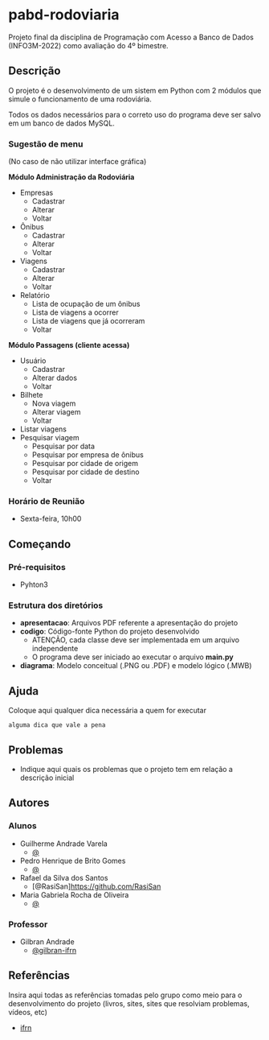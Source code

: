 # pabd-rodoviaria
Projeto final da disciplina de Programação com Acesso a Banco de Dados (INFO3M-2022) como avaliação do 4º bimestre.

## Descrição
O projeto é o desenvolvimento de um sistem em Python com 2 módulos que simule o funcionamento de uma rodoviária.

Todos os dados necessários para o correto uso do programa deve ser salvo em um banco de dados MySQL.

### Sugestão de menu
(No caso de não utilizar interface gráfica)

<b>Módulo Administração da Rodoviária</b>
* Empresas
    * Cadastrar
    * Alterar
    * Voltar
* Ônibus
    * Cadastrar
    * Alterar
    * Voltar
* Viagens
    * Cadastrar
    * Alterar
    * Voltar
* Relatório
    * Lista de ocupação de um ônibus
    * Lista de viagens a ocorrer
    * Lista de viagens que já ocorreram
    * Voltar

<b>Módulo Passagens (cliente acessa)</b>
* Usuário
    * Cadastrar
    * Alterar dados
    * Voltar
* Bilhete
    * Nova viagem
    * Alterar viagem
    * Voltar
* Listar viagens
* Pesquisar viagem
    * Pesquisar por data
    * Pesquisar por empresa de ônibus
    * Pesquisar por cidade de origem
    * Pesquisar por cidade de destino
    * Voltar


### Horário de Reunião
* Sexta-feira, 10h00

## Começando

### Pré-requisitos

* Pyhton3

### Estrutura dos diretórios

* <b>apresentacao</b>: Arquivos PDF referente a apresentação do projeto
* <b>codigo</b>: Código-fonte Python do projeto desenvolvido
    * ATENÇÃO, cada classe deve ser implementada em um arquivo independente
    * O programa deve ser iniciado ao executar o arquivo <b>main.py</b>
* <b>diagrama</b>: Modelo conceitual (.PNG ou .PDF) e modelo lógico (.MWB)

## Ajuda

Coloque aqui qualquer dica necessária a quem for executar
```
alguma dica que vale a pena
```

## Problemas

* Indique aqui quais os problemas que o projeto tem em relação a descrição inicial

## Autores

### Alunos
* Guilherme Andrade Varela
    * [@](https://github.com/USUARIO)
* Pedro Henrique de Brito Gomes
    * [@](https://github.com/USUARIO)
* Rafael da Silva dos Santos
    * [@RasiSan]https://github.com/RasiSan
* Maria Gabriela Rocha de Oliveira
    * [@](https://github.com/USUARIO)

### Professor
* Gilbran Andrade
    * [@gilbran-ifrn](https://github.com/gilbran-ifrn)

## Referências

Insira aqui todas as referências tomadas pelo grupo como meio para o desenvolvimento do projeto (livros, sites, sites que resolviam problemas, vídeos, etc)
* [ifrn](http://ifrn.edu.br)